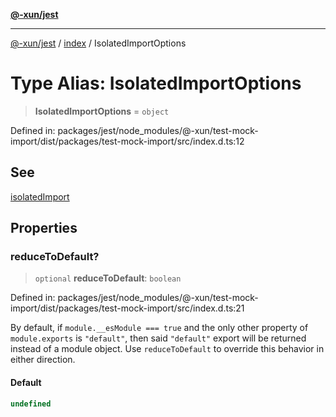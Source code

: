 [**@-xun/jest**](../../README.md)

***

[@-xun/jest](../../README.md) / [index](../README.md) / IsolatedImportOptions

# Type Alias: IsolatedImportOptions

> **IsolatedImportOptions** = `object`

Defined in: packages/jest/node\_modules/@-xun/test-mock-import/dist/packages/test-mock-import/src/index.d.ts:12

## See

[isolatedImport](../functions/isolatedImport.md)

## Properties

### reduceToDefault?

> `optional` **reduceToDefault**: `boolean`

Defined in: packages/jest/node\_modules/@-xun/test-mock-import/dist/packages/test-mock-import/src/index.d.ts:21

By default, if `module.__esModule === true` and the only other property of
`module.exports` is `"default"`, then said `"default"` export will be
returned instead of a module object. Use `reduceToDefault` to override this
behavior in either direction.

#### Default

```ts
undefined
```
